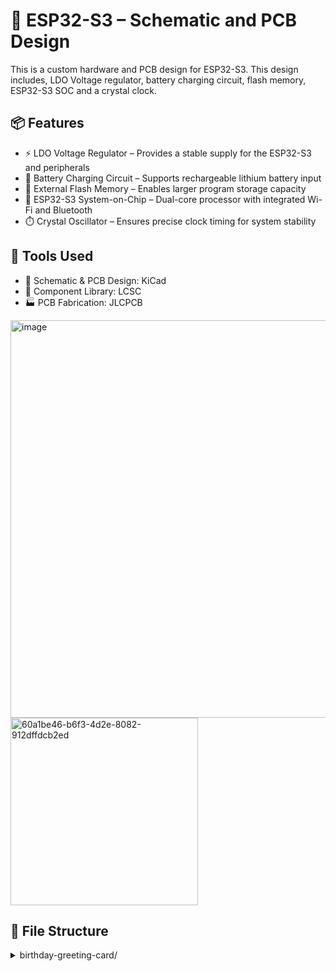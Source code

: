 # 🧠 ESP32-S3 – Schematic and PCB Design

This is a custom hardware and PCB design for ESP32-S3. This design includes, LDO Voltage regulator, battery charging circuit, flash memory, ESP32-S3 SOC and a crystal clock.

## 📦 Features
- ⚡ LDO Voltage Regulator – Provides a stable supply for the ESP32-S3 and peripherals
- 🔋 Battery Charging Circuit – Supports rechargeable lithium battery input
- 💾 External Flash Memory – Enables larger program storage capacity
- 🧩 ESP32-S3 System-on-Chip – Dual-core processor with integrated Wi-Fi and Bluetooth
- ⏱️ Crystal Oscillator – Ensures precise clock timing for system stability

## 🧰 Tools Used
- 🧮 Schematic & PCB Design: KiCad
- 🧱 Component Library: LCSC
- 🏭 PCB Fabrication: JLCPCB
  
<img width="1170" height="636" alt="image" src="https://github.com/user-attachments/assets/f49cc5ab-6f12-4a3b-b06e-8bd745ad40d5" />

<img src="Birthday Greetings Card Project/Media/60a1be46-b6f3-4d2e-8082-912dffdcb2ed.jpg" alt="60a1be46-b6f3-4d2e-8082-912dffdcb2ed" width="300"/>

## 📁 File Structure

<details>
  <summary>birthday-greeting-card/</summary>
  <ul>
    <li>
      firmware/
      <ul>
        <li>Birhtday_Greetings_V3_ino_copy_202504121542_copy_20250502000147.ino # Arduino sketch</li>
      </ul>
    </li>
    <li>
      pcb/
      <ul>
        <li>Birthday_Greetings_05132025_Gerber.zip # Gerber files for PCB fabrication</li>
      </ul>
    </li>
    <li>
      media/
      <ul>
        <li>(Images and videos of prototype)</li>
      </ul>
    </li>
  </ul>
</details>

